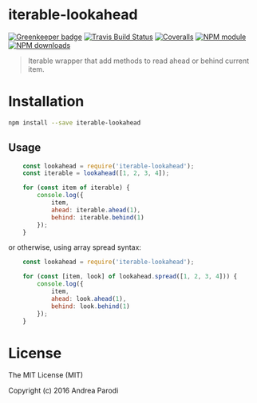 # iterable-lookahead

[![Greenkeeper badge](https://badges.greenkeeper.io/parro-it/iterable-lookahead.svg)](https://greenkeeper.io/)
[![Travis Build Status](https://img.shields.io/travis/parro-it/iterable-lookahead.svg)](http://travis-ci.org/parro-it/iterable-lookahead)
[![Coveralls](https://img.shields.io/coveralls/parro-it/iterable-lookahead.svg?maxAge=2592000)](https://coveralls.io/github/parro-it/iterable-lookahead)
[![NPM module](https://img.shields.io/npm/v/iterable-lookahead.svg)](https://npmjs.org/package/iterable-lookahead)
[![NPM downloads](https://img.shields.io/npm/dt/iterable-lookahead.svg)](https://npmjs.org/package/iterable-lookahead)

> Iterable wrapper that add methods to read ahead or behind current item.



# Installation

```bash
npm install --save iterable-lookahead
```

## Usage

```js
	const lookahead = require('iterable-lookahead');
	const iterable = lookahead([1, 2, 3, 4]);

	for (const item of iterable) {
		console.log({
			item,
			ahead: iterable.ahead(1),
			behind: iterable.behind(1)
		});
	}

```

or otherwise, using array spread syntax:

```js
	const lookahead = require('iterable-lookahead');

	for (const [item, look] of lookahead.spread([1, 2, 3, 4])) {
		console.log({
			item,
			ahead: look.ahead(1),
			behind: look.behind(1)
		});
	}

```

# License

The MIT License (MIT)

Copyright (c) 2016 Andrea Parodi

